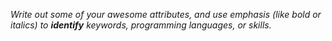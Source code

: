 _Write out some of your awesome attributes, and use emphasis (like bold or italics) to **identify** keywords, programming languages, or skills._ 
